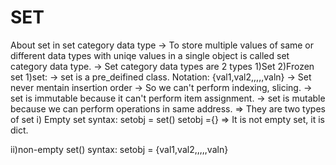 # SET
About set in set category data type
-> To store multiple values of same or different data types with uniqe values in a single object is called set category data type.
-> Set category data types are 2 types
   1)Set
   2)Frozen set
1)set:
-> set is a pre_deifined class.
Notation: {val1,val2,,,,,valn}
-> Set never mentain insertion order
-> So we can't perform indexing, slicing.
-> set is immutable because it can't perform item assignment.
-> set is mutable because we can perform operations in same address.
=> They are two types of set
   i) Empty set
   syntax: setobj = set()
           setobj ={}     => It is not empty set, it is dict.

   ii)non-empty set()
   syntax:  setobj = {val1,val2,,,,,valn}
